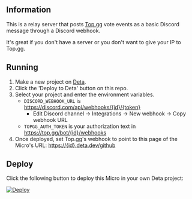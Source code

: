 ## Information

This is a relay server that posts [Top.gg](https://top.gg) vote events as a basic Discord message through a Discord webhook. 

It's great if you don't have a server or you don't want to give your IP to Top.gg.

## Running
1. Make a new project on [Deta](https://web.deta.sh/home).
2. Click the 'Deploy to Deta' button on this repo.
3. Select your project and enter the environment variables.
   - `DISCORD_WEBHOOK_URL` is https://discord.com/api/webhooks/{id}/{token}
      - Edit Discord channel -> Integrations -> New webhook -> Copy webhook URL
   - `TOPGG_AUTH_TOKEN` is your authorization text in https://top.gg/bot/{id}/webhooks
4. Once deployed, set Top.gg's webhook to point to this page of the Micro's URL: [https://{id}.deta.dev/github](https://deta.sh)

## Deploy
Click the following button to deploy this Micro in your own Deta project:

[![Deploy](https://button.deta.dev/1/svg)](https://go.deta.dev/deploy)
